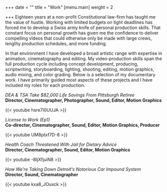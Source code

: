 +++
date = ""
title = "Work"
[menu.main]
weight = 2

+++
Eighteen years at a non-profit Constitutional law-firm has taught me the value of hustle. Working with limited budgets on tight deadlines has forced me to develop a Swiss army knife of personal production skills. That constant focus on personal growth has given me the confidence to deliver compelling videos that could otherwise only be made with large crews, lengthy production schedules, and more funding.

In that environment I have developed a broad artistic range with expertise in animation, cinematography and editing. My video-production skills span the full production cycle including concept development, producing, scriptwriting, storyboarding, lighting, shooting, editing, motion graphics, audio mixing, and color grading. Below is a selection of my documentary work. I have primarily guided most aspects of these projects and I have included my roles for each production.

_DEA & TSA Take $82,000 Life Savings From Pittsburgh Retiree_  
**Director, Cinematographer, Photographer, Sound, Editor, Motion Graphics**

{{< youtube hsre7I0UUJA >}}

_License to Work (Ep1)_  
**Co-director, Cinematographer, Sound, Editor, Motion Graphics, Producer**

{{< youtube UM8ptxf7D-8 >}}

_Health Coach Threatened With Jail for Dietary Advice_  
**Director, Cinematographer, Sound, Editor, Motion Graphics**

{{< youtube -8IjXfjuiN8 >}}

_How We're Taking Down Detroit's Notorious Car Impound System_  
**Director, Sound, Cinematographer**

{{< youtube kxa8_JOuxck >}}